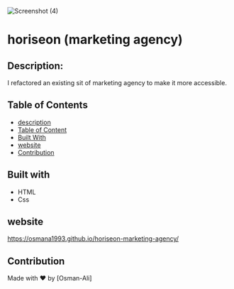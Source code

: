![Screenshot (4)](https://user-images.githubusercontent.com/100746995/160251323-00722342-15ad-4d48-a98a-6ba6f4e7448d.png)


# horiseon (marketing agency)

## Description:

I refactored an existing sit of marketing agency to make it more accessible.


## Table of Contents 
- [description](#description)
- [Table of Content](#Table-of-Content)
- [Built With](#Built-With)
- [website](#website)
- [Contribution](#Contribution)

## Built with
* HTML
* Css

## website
https://osmana1993.github.io/horiseon-marketing-agency/

## Contribution
Made with ❤️ by [Osman-Ali]
